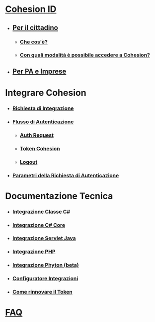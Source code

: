 # [Cohesion ID](https://github.com/BianchettiMichele/Integra-Cohesion/wiki) 
* ## [Per il cittadino](https://github.com/BianchettiMichele/Integra-Cohesion/wiki#accedere-con-spid)
  * ### [Che cos'è?](https://github.com/BianchettiMichele/Integra-Cohesion/wiki#che-cos%C3%A8)
  * ### [Con quali modalità è possibile accedere a Cohesion?](https://github.com/BianchettiMichele/Integra-Cohesion/wiki#con-quali-modalit%C3%A0-%C3%A8-possibile-accedere-con-cohesion)
* ## [Per PA e Imprese](https://github.com/BianchettiMichele/Integra-Cohesion/wiki/Pubbliche-Amministrazioni-e-Imprese)
# Integrare Cohesion
* ### [Richiesta di Integrazione](https://github.com/BianchettiMichele/Integra-Cohesion/wiki/Pubbliche-Amministrazioni-e-Imprese#richiesta-di-integrazione)
* ### [Flusso di Autenticazione](https://github.com/BianchettiMichele/Integra-Cohesion/wiki/Flusso-di-Autenticazione)
  * ### [Auth Request](https://github.com/BianchettiMichele/Integra-Cohesion/wiki/Flusso-di-Autenticazione#chiamata-get)
  * ### [Token Cohesion](https://github.com/BianchettiMichele/Integra-Cohesion/wiki/Flusso-di-Autenticazione#chiamata-get)
  * ### [Logout](https://github.com/BianchettiMichele/Integra-Cohesion/wiki/Flusso-di-Autenticazione#come-effettuare-il-logout)
* ### [Parametri della Richiesta di Autenticazione](https://github.com/BianchettiMichele/Integra-Cohesion/wiki/Parametri-della-Richiesta-di-Autenticazione)
# Documentazione Tecnica
* ### [Integrazione Classe C#](https://github.com/BianchettiMichele/Integra-Cohesion/wiki/Integrazione-Classe-C%23)
* ### [Integrazione C# Core](https://github.com/BianchettiMichele/Integra-Cohesion/wiki/Integrazione-C%23-Core)
* ### [Integrazione Servlet Java](https://github.com/BianchettiMichele/Integra-Cohesion/wiki/Integrazione-Servlet-Java)
* ### [Integrazione PHP](https://github.com/regione-marche/Cohesion2PHPLibrary)
* ### [Integrazione Phyton (beta)](https://github.com/regione-marche/Cohesion2PythonIntegrationTest)
* ### [Configuratore Integrazioni](https://colab.research.google.com/gist/xavbeta/f710b69eba7843c006ff11e561e1c2c1/configurazione-integrazione-cohesion.ipynb)
* ### [Come rinnovare il Token](https://github.com/BianchettiMichele/Integra-Cohesion/wiki/Rinnovo-del-Token)
# [FAQ](https://github.com/BianchettiMichele/Integra-Cohesion/wiki/FAQ)

